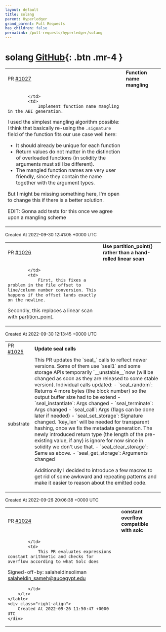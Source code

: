 ```yaml
---
layout: default
title: solang
parent: Hyperledger
grand_parent: Pull Requests
has_children: false
permalink: /pull-requests/hyperledger/solang
---
```


# solang <span class="fs-3 right-align">[GitHub](https://github.com/hyperledger/solang){: .btn .mr-4 }</span>


<div>
    <table>
        <tr>
            <td>
                PR <a href="https://github.com/hyperledger/solang/pull/1027" class=".btn">#1027</a>
            </td>
            <td>
                <b>
                    Function name mangling
                </b>
            </td>
        </tr>
        <tr>
            <td>
                
            </td>
            <td>
                Implement function name mangling in the ABI generation.

I used the simplest mangling algorithm possible: I think that basically re-using the `.signature` field of the function fits our use case well here:
* It should already be unique for each function
* Return values do not matter in the distinction of overloaded functions (in solidity the arguments must still be different).
* The mangled function names are very user friendly, since they contain the name together with the argument types.

But I might be missing something here, I'm open to change this if there is a better solution.

EDIT: Gonna add tests for this once we agree upon a mangling scheme
            </td>
        </tr>
    </table>
    <div class="right-align">
        Created At 2022-09-30 12:41:05 +0000 UTC
    </div>
</div>

<div>
    <table>
        <tr>
            <td>
                PR <a href="https://github.com/hyperledger/solang/pull/1026" class=".btn">#1026</a>
            </td>
            <td>
                <b>
                    Use partition_point() rather than a hand-rolled linear scan
                </b>
            </td>
        </tr>
        <tr>
            <td>
                
            </td>
            <td>
                First, this fixes a problem in the file offset to line/column number conversion. This happens if the offset lands exactly on the newline.

Secondly, this replaces a linear scan with [partition_point](https://doc.rust-lang.org/std/primitive.slice.html#method.partition_point).
            </td>
        </tr>
    </table>
    <div class="right-align">
        Created At 2022-09-30 12:13:45 +0000 UTC
    </div>
</div>

<div>
    <table>
        <tr>
            <td>
                PR <a href="https://github.com/hyperledger/solang/pull/1025" class=".btn">#1025</a>
            </td>
            <td>
                <b>
                    Update seal calls
                </b>
            </td>
        </tr>
        <tr>
            <td>
                <span class="chip">substrate</span>
            </td>
            <td>
                This PR updates the `seal_` calls to reflect newer versions. Some of them use `seal1` and some storage APIs  temporarily  `__unstable__`now (will be changed as soon as they are released to some stable version).
Individual calls updated:
- `seal_random`: Returns 4 more bytes (the block number) so the output buffer size had to be extend
- `seal_instantiate`: Args changed
- `seal_terminate`: Args changed
- `seal_call`: Args (flags can be done later if needed)
- `seal_set_storage`: Signature changed. `key_len` will be needed for transparent hashing, once we fix the metadata generation. The newly introduced return type (the length of the pre-existing value, if any) is ignore for now since in solidity we don't use that.
- `seal_clear_storage`: Same as above.
- `seal_get_storage`: Arguments changed

Additionally I decided to introduce a few macros to get rid of some awkward and repeating patterns and make it easier to reason about the emitted code.
            </td>
        </tr>
    </table>
    <div class="right-align">
        Created At 2022-09-26 20:06:38 +0000 UTC
    </div>
</div>

<div>
    <table>
        <tr>
            <td>
                PR <a href="https://github.com/hyperledger/solang/pull/1024" class=".btn">#1024</a>
            </td>
            <td>
                <b>
                    constant overflow compatible with solc
                </b>
            </td>
        </tr>
        <tr>
            <td>
                
            </td>
            <td>
                This PR evaluates expressions constant arithmetic and checks for overflow according to what Solc does

Signed-off-by: salaheldinsoliman <salaheldin_sameh@aucegypt.edu>

            </td>
        </tr>
    </table>
    <div class="right-align">
        Created At 2022-09-26 11:50:47 +0000 UTC
    </div>
</div>

